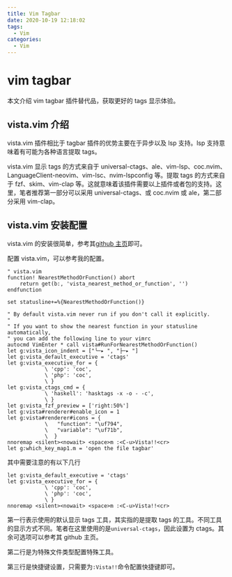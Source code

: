 ```yaml
---
title: Vim Tagbar
date: 2020-10-19 12:18:02
tags:
  - Vim
categories:
  - Vim
---
```


# vim tagbar

本文介绍 vim tagbar 插件替代品，获取更好的 tags 显示体验。

## vista.vim 介绍

vista.vim 插件相比于 tagbar 插件的优势主要在于异步以及 lsp 支持。lsp 支持意味着有可能为各种语言提取 tags。

vista.vim 显示 tags 的方式来自于 universal-ctags、ale、vim-lsp、coc.nvim、LanguageClient-neovim、vim-lsc、nvim-lspconfig 等。提取 tags 的方式来自于 fzf、skim、vim-clap 等。这就意味着该插件需要以上插件或者包的支持。这里，笔者推荐第一部分可以采用 universal-ctags、或 coc.nvim 或 ale，第二部分采用 vim-clap。

## vista.vim 安装配置

vista.vim 的安装很简单，参考其[github 主页](https://github.com/liuchengxu/vista.vim)即可。

配置 vista.vim，可以参考我的配置。

```vim
" vista.vim
function! NearestMethodOrFunction() abort
	return get(b:, 'vista_nearest_method_or_function', '')
endfunction

set statusline+=%{NearestMethodOrFunction()}

" By default vista.vim never run if you don't call it explicitly.
"
" If you want to show the nearest function in your statusline automatically,
" you can add the following line to your vimrc
autocmd VimEnter * call vista#RunForNearestMethodOrFunction()
let g:vista_icon_indent = ["╰─▸ ", "├─▸ "]
let g:vista_default_executive = 'ctags'
let g:vista_executive_for = {
			\ 'cpp': 'coc',
			\ 'php': 'coc',
			\ }
let g:vista_ctags_cmd = {
			\ 'haskell': 'hasktags -x -o - -c',
			\ }
let g:vista_fzf_preview = ['right:50%']
let g:vista#renderer#enable_icon = 1
let g:vista#renderer#icons = {
			\   "function": "\uf794",
			\   "variable": "\uf71b",
			\  }
nnoremap <silent><nowait> <space>m :<C-u>Vista!!<cr>
let g:which_key_map1.m = 'open the file tagbar'
```

其中需要注意的有以下几行

```
let g:vista_default_executive = 'ctags'
let g:vista_executive_for = {
			\ 'cpp': 'coc',
			\ 'php': 'coc',
			\ }
nnoremap <silent><nowait> <space>m :<C-u>Vista!!<cr>
```

第一行表示使用的默认显示 tags 工具，其实指的是提取 tags 的工具。不同工具的显示方式不同。笔者在这里使用的是`universal-ctags`，因此设置为 ctags。其余可选项可以参考其 github 主页。

第二行是为特殊文件类型配置特殊工具。

第三行是快捷键设置，只需要为`:Vista!!`命令配置快捷键即可。
